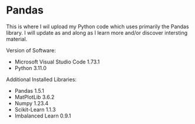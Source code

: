 # Pandas
This is where I wil upload my Python code which uses primarily the Pandas library.
I will update as and along as I learn more and/or discover intersting material.

Version of Software:
- Microsoft Visual Studio Code 1.73.1
- Python 3.11.0

Additional Installed Libraries:
- Pandas 1.5.1
- MatPlotLib 3.6.2
- Numpy 1.23.4
- Scikit-Learn 1.1.3
- Imbalanced Learn 0.9.1
